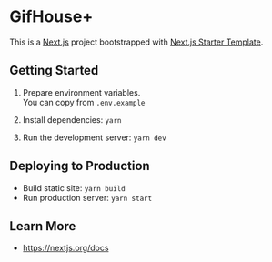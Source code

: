 # GifHouse+

This is a [Next.js](https://nextjs.org/) project bootstrapped with [Next.js Starter Template](https://github.com/afiiif/nextjs-starter-template).

## Getting Started

1. Prepare environment variables.  
   You can copy from `.env.example`

2. Install dependencies: `yarn`

3. Run the development server: `yarn dev`

## Deploying to Production

- Build static site: `yarn build`
- Run production server: `yarn start`

## Learn More

- https://nextjs.org/docs
